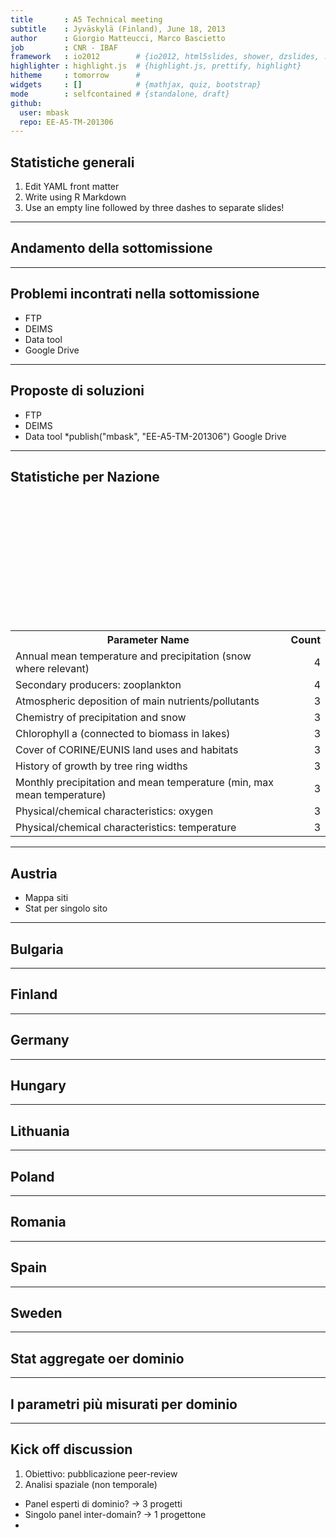 ```yaml
---
title       : A5 Technical meeting
subtitle    : Jyväskylä (Finland), June 18, 2013
author      : Giorgio Matteucci, Marco Bascietto
job         : CNR - IBAF
framework   : io2012        # {io2012, html5slides, shower, dzslides, ...}
highlighter : highlight.js  # {highlight.js, prettify, highlight}
hitheme     : tomorrow      # 
widgets     : []            # {mathjax, quiz, bootstrap}
mode        : selfcontained # {standalone, draft}
github:
  user: mbask
  repo: EE-A5-TM-201306
---
```








## Statistiche generali

1. Edit YAML front matter
2. Write using R Markdown
3. Use an empty line followed by three dashes to separate slides!

---
## Andamento della sottomissione



---
## Problemi incontrati nella sottomissione

* FTP
* DEIMS
* Data tool
* Google Drive



---
## Proposte di soluzioni

* FTP
* DEIMS
* Data tool
*publish("mbask", "EE-A5-TM-201306")
 Google Drive



---
## Statistiche per Nazione

<!-- Map generated in R 3.0.1 by googleVis 0.4.3 package -->
<!-- Sun Jun 16 17:59:39 2013 -->


<!-- jsHeader -->
<script type="text/javascript">
 
// jsData 
function gvisDataCountryPlotPoland () {
  var data = new google.visualization.DataTable();
  var datajson =
[
 [
 49.19159399,
20.07261086,
"Czarny Staw" 
],
[
 49.19159399,
20.07261086,
"Morskie Oko" 
],
[
 52.2983,
20.808964,
"Kampinos" 
],
[
 49.66861,
18.943611,
"Brenna" 
],
[
 52.75,
23.866667,
"Primaeval Bialowieza Forest" 
],
[
 54.695575,
17.46695,
"Slowinski National Park" 
],
[
 49.19667,
19.890833,
"Tatrzański National Park" 
],
[
 51.43333,
19.916667,
"Sulejowski Reservoir" 
],
[
 51.50833,
22.415,
"West Polesie Biosphere Reserve" 
],
[
 51.50833,
22.415,
"West Polesie Biosphere Reserve" 
],
[
 53.77094,
21.603756,
"Mikołajskie" 
] 
];
data.addColumn('number','Latitude');
data.addColumn('number','Longitude');
data.addColumn('string','siteName');
data.addRows(datajson);
return(data);
}
 
// jsDrawChart
function drawChartCountryPlotPoland() {
  var data = gvisDataCountryPlotPoland();
  var options = {};
options["showTip"] = true;
options["mapType"] = "terrain";
options["useMapTypeControl"] = true;
options["width"] =    800;
options["height"] =    200;

     var chart = new google.visualization.Map(
       document.getElementById('CountryPlotPoland')
     );
     chart.draw(data,options);
    

}
  
 
// jsDisplayChart
(function() {
  var pkgs = window.__gvisPackages = window.__gvisPackages || [];
  var callbacks = window.__gvisCallbacks = window.__gvisCallbacks || [];
  var chartid = "map";

  // Manually see if chartid is in pkgs (not all browsers support Array.indexOf)
  var i, newPackage = true;
  for (i = 0; newPackage && i < pkgs.length; i++) {
    if (pkgs[i] === chartid)
      newPackage = false;
  }
  if (newPackage)
    pkgs.push(chartid);

  // Add the drawChart function to the global list of callbacks
  callbacks.push(drawChartCountryPlotPoland);
})();
function displayChartCountryPlotPoland() {
  var pkgs = window.__gvisPackages = window.__gvisPackages || [];
  var callbacks = window.__gvisCallbacks = window.__gvisCallbacks || [];
  window.clearTimeout(window.__gvisLoad);
  // The timeout is set to 100 because otherwise the container div we are
  // targeting might not be part of the document yet
  window.__gvisLoad = setTimeout(function() {
    var pkgCount = pkgs.length;
    google.load("visualization", "1", { packages:pkgs, callback: function() {
      if (pkgCount != pkgs.length) {
        // Race condition where another setTimeout call snuck in after us; if
        // that call added a package, we must not shift its callback
        return;
      }
      while (callbacks.length > 0)
        callbacks.shift()();
    } });
  }, 100);
}
 
// jsFooter
 </script>
 
<!-- jsChart -->  
<script type="text/javascript" src="https://www.google.com/jsapi?callback=displayChartCountryPlotPoland"></script>
 
<!-- divChart -->
  
<div id="CountryPlotPoland"
  style="width: 800px; height: 200px;">
</div>
<!-- html table generated in R 3.0.1 by xtable 1.7-1 package -->
<!-- Sun Jun 16 17:59:39 2013 -->
<TABLE >
<TR> <TH> Parameter Name </TH> <TH> Count </TH>  </TR>
  <TR> <TD> Annual mean temperature and precipitation (snow where relevant) </TD> <TD align="right">   4 </TD> </TR>
  <TR> <TD> Secondary producers: zooplankton </TD> <TD align="right">   4 </TD> </TR>
  <TR> <TD> Atmospheric deposition of main nutrients/pollutants </TD> <TD align="right">   3 </TD> </TR>
  <TR> <TD> Chemistry of precipitation and snow </TD> <TD align="right">   3 </TD> </TR>
  <TR> <TD> Chlorophyll a (connected to biomass in lakes) </TD> <TD align="right">   3 </TD> </TR>
  <TR> <TD> Cover of CORINE/EUNIS land uses and habitats </TD> <TD align="right">   3 </TD> </TR>
  <TR> <TD> History of growth by tree ring widths </TD> <TD align="right">   3 </TD> </TR>
  <TR> <TD> Monthly precipitation and mean temperature (min, max mean temperature) </TD> <TD align="right">   3 </TD> </TR>
  <TR> <TD> Physical/chemical characteristics: oxygen </TD> <TD align="right">   3 </TD> </TR>
  <TR> <TD> Physical/chemical characteristics: temperature </TD> <TD align="right">   3 </TD> </TR>
   </TABLE>



---
## Austria

* Mappa siti
* Stat per singolo sito


---
## Bulgaria








---
## Finland



---
## Germany



---
## Hungary



---
## Lithuania



---
## Poland



---
## Romania



---
## Spain



---
## Sweden




---
## Stat aggregate oer dominio



---
## I parametri più misurati per dominio


---
## Kick off discussion

1. Obiettivo: pubblicazione peer-review
2. Analisi spaziale (non temporale)

* Panel esperti di dominio? -> 3 progetti
* Singolo panel inter-domain? -> 1 progettone
* 



